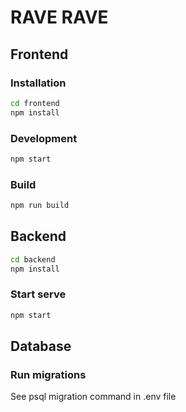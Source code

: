 # RAVE RAVE

## Frontend

### Installation
```bash
cd frontend
npm install
```

### Development
```bash
npm start
```

### Build
```bash
npm run build
```


## Backend

```bash
cd backend
npm install
```

### Start serve
```bash
npm start
```


## Database

### Run migrations
See psql migration command in .env file